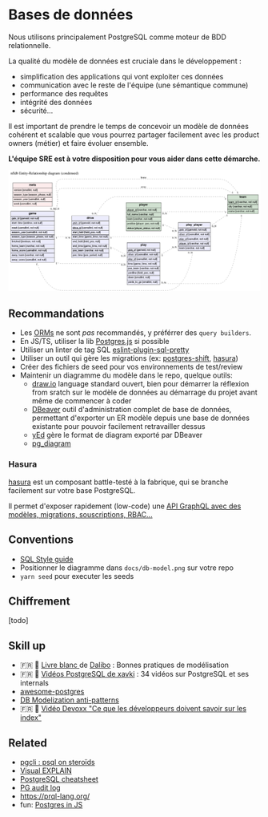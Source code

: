 # Bases de données

Nous utilisons principalement PostgreSQL comme moteur de BDD relationnelle.

La qualité du modèle de données est cruciale dans le développement :

- simplification des applications qui vont exploiter ces données
- communication avec le reste de l'équipe (une sémantique commune)
- performance des requêtes
- intégrité des données
- sécurité...

Il est important de prendre le temps de concevoir un modèle de données cohérent et scalable que vous pourrez partager facilement avec les product owners (métier) et faire évoluer ensemble.

**L'équipe SRE est à votre disposition pour vous aider dans cette démarche.**

![](/img/db-model.png ":size=1000x450")

## Recommandations

- Les [ORMs](https://www.base-de-donnees.com/orm/) ne sont _pas_ recommandés, y préférrer des `query builders`.
- En JS/TS, utiliser la lib [Postgres.js](https://github.com/porsager/postgres) si possible
- Utiliser un linter de tag SQL [eslint-plugin-sql-pretty](https://github.com/devthejo/eslint-plugin-sql-pretty)
- Utiliser un outil qui gère les migrations (ex: [postgres-shift](https://github.com/porsager/postgres-shift), [hasura](https://hasura.io/docs/latest/graphql/core/migrations/migrations-setup/))
- Créer des fichiers de seed pour vos environnements de test/review
- Maintenir un diagramme du modèle dans le repo, quelque outils:
  - [draw.io](https://draw.io) language standard ouvert, bien pour démarrer la réflexion from sratch sur le modèle de données au démarrage du projet avant même de commencer à coder
  - [DBeaver](https://dbeaver.io/download/) outil d'administration complet de base de données, permettant d'exporter un ER modèle depuis une base de données existante pour pouvoir facilement retravailler dessus
  - [yEd](https://www.yworks.com/products/yed) gère le format de diagram exporté par DBeaver
  - [pg_diagram](https://github.com/qweeze/pg_diagram)

### Hasura

[hasura](https://hasura.io/) est un composant battle-testé à la fabrique, qui se branche facilement sur votre base PostgreSQL.

Il permet d'exposer rapidement (low-code) une [API GraphQL avec des modèles, migrations, souscriptions, RBAC...](https://hasura.io/opensource/#features)

## Conventions

- [SQL Style guide](https://www.sqlstyle.guide/)
- Positionner le diagramme dans `docs/db-model.png` sur votre repo
- `yarn seed` pour executer les seeds

## Chiffrement

[todo]

## Skill up

- 🇫🇷 💙 [Livre blanc ](https://public.dalibo.com/exports/marketing/livres_blancs/dlb04-modeliser_avec_postgresql/DLB04_Modeliser_avec_PostgreSQL.pdf) de [Dalibo](https://www.dalibo.com/) : Bonnes pratiques de modélisation
- 🇫🇷 💙 [Vidéos PostgreSQL de xavki](https://www.youtube.com/playlist?list=PLn6POgpklwWonHjoGXXSIXJWYzPSy2FeJ) : 34 vidéos sur PostgreSQL et ses internals
- [awesome-postgres](https://github.com/dhamaniasad/awesome-postgres)
- [DB Modelization anti-patterns](https://tapoueh.org/blog/2018/03/database-modelization-anti-patterns/)
- 🇫🇷 💙 [Vidéo Devoxx "Ce que les développeurs doivent savoir sur les index"](https://www.youtube.com/watch?v=bo5j9xgiF48)

## Related

- [pgcli : psql on steroïds](https://www.pgcli.com/)
- [Visual EXPLAIN](https://explain.depesz.com/s/6Pkc)
- [PostgreSQL cheatsheet](https://quickref.me/postgres)
- [PG audit log](https://github.com/hasura/audit-trigger)
- https://prql-lang.org/
- fun: [Postgres in JS](https://oguimbal.github.io/pg-mem-playground/)
